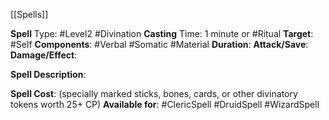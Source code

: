 [[Spells]]

**Spell** Type: #Level2 #Divination 
**Casting** Time: 1 minute or #Ritual 
**Target**: #Self 
**Components**: #Verbal #Somatic #Material 
**Duration**:
**Attack/Save**:
**Damage/Effect**:

**Spell Description**: 
	

**Spell Cost**: (specially marked sticks, bones, cards, or other divinatory tokens worth 25+ CP)
**Available for**: #ClericSpell #DruidSpell #WizardSpell 